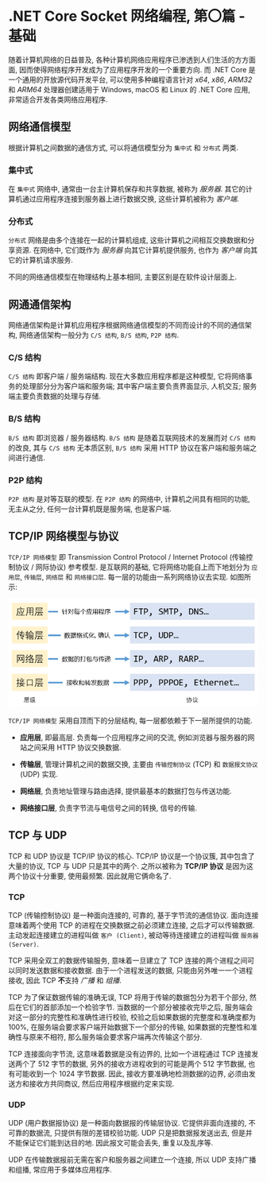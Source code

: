 # .NET Core Socket 网络编程, 第〇篇 - 基础

随着计算机网络的日益普及, 各种计算机网络应用程序已渗透到人们生活的方方面面, 因而使得网络程序开发成为了应用程序开发的一个重要方向. 而 .NET Core 是一个通用的开放源代码开发平台, 可以使用多种编程语言针对 *x64*, *x86*, *ARM32* 和 *ARM64* 处理器创建适用于 Windows, macOS 和 Linux 的 .NET Core 应用, 非常适合开发各类网络应用程序.

## 网络通信模型

根据计算机之间数据的通信方式, 可以将通信模型分为 `集中式` 和 `分布式` 两类.

### 集中式

在 `集中式` 网络中, 通常由一台主计算机保存和共享数据, 被称为 *服务器*. 其它的计算机通过应用程序连接到服务器上进行数据交换, 这些计算机被称为 *客户端*.

### 分布式

`分布式` 网络是由多个连接在一起的计算机组成, 这些计算机之间相互交换数据和分享资源. 在网络中, 它们既作为 *服务器* 向其它计算机提供服务, 也作为 *客户端* 向其它的计算机请求服务.

不同的网络通信模型在物理结构上基本相同, 主要区别是在软件设计层面上.

## 网通通信架构

网络通信架构是计算机应用程序根据网络通信模型的不同而设计的不同的通信架构, 网络通信架构一般分为 `C/S 结构`, `B/S 结构`, `P2P 结构`.

### C/S 结构

`C/S 结构` 即客户端 / 服务端结构. 现在大多数应用程序都是这种模型, 它将网络事务的处理部分分为客户端和服务端; 其中客户端主要负责界面显示, 人机交互; 服务端主要负责数据的处理与存储.

### B/S 结构

`B/S 结构` 即浏览器 / 服务器结构. `B/S 结构` 是随着互联网技术的发展而对 `C/S 结构` 的改良, 其与 `C/S 结构` 无本质区别, `B/S 结构` 采用 HTTP 协议在客户端和服务端之间进行通信.

### P2P 结构

`P2P 结构` 是对等互联的模型. 在 `P2P 结构` 的网络中, 计算机之间具有相同的功能, 无主从之分, 任何一台计算机既是服务端, 也是客户端.

## TCP/IP 网络模型与协议

`TCP/IP 网络模型` 即 Transmission Control Protocol / Internet Protocol (传输控制协议 / 网际协议) 参考模型. 是互联网的基础, 它将网络功能自上而下地划分为 `应用层`, `传输层`, `网络层` 和 `网络接口层`. 每一层的功能由一系列网络协议去实现. 如图所示:

![TCP/IP 网络模型与协议](./images/dotnet-core-socket-networking-programming/01-basics/tcp-ip-architecture.png)

`TCP/IP 网络模型` 采用自顶而下的分层结构, 每一层都依赖于下一层所提供的功能.

- **应用层**, 即最高层. 负责每一个应用程序之间的交流, 例如浏览器与服务器的网站之间采用 HTTP 协议交换数据.

- **传输层**, 管理计算机之间的数据交换, 主要由 `传输控制协议` (TCP) 和 `数据报文协议` (UDP) 实现.

- **网络层**, 负责地址管理与路由选择, 提供最基本的数据打包与传送功能.

- **网络接口层**, 负责字节流与电信号之间的转换, 信号的传输.

## TCP 与 UDP

TCP 和 UDP 协议是 TCP/IP 协议的核心. TCP/IP 协议是一个协议簇, 其中包含了大量的协议, TCP 与 UDP 只是其中的两个. 之所以被称为 **TCP/IP 协议** 是因为这两个协议十分重要, 使用最频繁. 因此就用它俩命名了.

### TCP

TCP (传输控制协议) 是一种面向连接的, 可靠的, 基于字节流的通信协议. 面向连接意味着两个使用 TCP 的进程在交换数据之前必须建立连接, 之后才可以传输数据. 主动发起连接建立的进程叫做 `客户 (Client)`, 被动等待连接建立的进程叫做 `服务器 (Server)`.

TCP 采用全双工的数据传输服务, 意味着一旦建立了 TCP 连接的两个进程之间可以同时发送数据和接收数据. 由于一个进程发送的数据, 只能由另外唯一一个进程接收, 因此 TCP **不**支持 *广播* 和 *组播*.

TCP 为了保证数据传输的准确无误, TCP 将用于传输的数据包分为若干个部分, 然后在它们的首部添加一个检验字节. 当数据的一个部分被接收完毕之后, 服务端会对这一部分的完整性和准确性进行校验, 校验之后如果数据的完整度和准确度都为 100%, 在服务端会要求客户端开始数据下一个部分的传输, 如果数据的完整性和准确性与原来不相符, 那么服务端会要求客户端再次传输这个部分.

TCP 连接面向字节流, 这意味着数据是没有边界的, 比如一个进程通过 TCP 连接发送两个了 512 字节的数据, 另外的接收方进程收到的可能是两个 512 字节数据, 也有可能收到一个 1024 字节数据. 因此, 接收方要准确地检测数据的边界, 必须由发送方和接收方共同商议, 然后应用程序根据约定来实现.

### UDP

UDP (用户数据报协议) 是一种面向数据报的传输层协议. 它提供非面向连接的, 不可靠的数据流, 只提供有限的差错校验功能. UDP 只是把数据报发送出去, 但是并不能保证它们能到达目的地. 因此报文可能会丢失, 重复以及乱序等.

UDP 在传输数据报前无需在客户和服务器之间建立一个连接, 所以 UDP 支持广播和组播, 常应用于多媒体应用程序.

